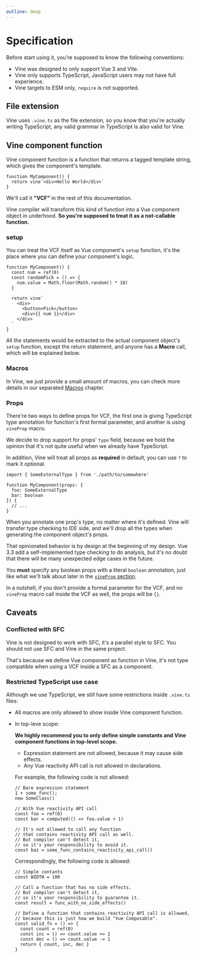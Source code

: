 ```yaml
---
outline: deep
---
```


# Specification

Before start using it, you're supposed to know the following conventions:

- Vine was designed to only support Vue 3 and Vite.
- Vine only supports TypeScript, JavaScript users may not have full experience.
- Vine targets to ESM only, `require` is not supported.

## File extension

Vine uses `.vine.ts` as the file extension, so you know that you're actually writing TypeScript, any valid grammar in TypeScript is also valid for Vine.

## Vine component function

Vine component function is a function that returns a tagged template string, which gives the component's template.

```vue-vine
function MyComponent() {
  return vine`<div>Hello World</div>`
}
```

We'll call it **"VCF"** in the rest of this documentation.

Vine compiler will transform this kind of function into a Vue component object in underhood. **So you're supposed to treat it as a not-callable function.**

### setup

You can treat the VCF itself as Vue component's `setup` function, it's the place where you can define your component's logic.

```vue-vine
function MyComponent() {
  const num = ref(0)
  const randomPick = () => {
    num.value = Math.floor(Math.random() * 10)
  }

  return vine`
    <div>
      <button>Pick</button>
      <div>{{ num }}</div>
    </div>
  `
}
```

All the statements would be extracted to the actual component object's `setup` function, except the return statement, and anyone has a **Macro** call, which will be explained below.

### Macros

In Vine, we just provide a small amount of macros, you can check more details in our separated [Macros](/design/macros.html) chapter.

### Props

There're two ways to define props for VCF, the first one is giving TypeScript type annotation for function's first formal parameter, and another is using `vineProp` macro.

We decide to drop support for props' `type` field, because we hold the opinion that it's not quite useful when we already have TypeScript.

In addition, Vine will treat all props as **required** in default, you can use `?` to mark it optional.

```vue-vine
import { SomeExternalType } from './path/to/somewhere'

function MyComponent(props: {
  foo: SomeExternalType
  bar: boolean
}) {
  // ...
}
```

When you annotate one prop's type, no matter where it's defined. Vine will transfer type checking to IDE side, and we'll drop all the types when generating the component object's props.

That opinionated behavior is by design at the beginning of my design. Vue 3.3 add a self-implemented type checking to do analysis, but it's no doubt that there will be many unexpected edge cases in the future.

You **must** specify any boolean props with a literal `boolean` annotation, just like what we'll talk about later in the [`vineProp` section](/design/macros#vineprop).

In a nutshell, if you don't provide a formal parameter for the VCF, and no `vineProp` macro call inside the VCF as well, the props will be `{}`.

## Caveats

### Conflicted with SFC

Vine is not designed to work with SFC, it's a parallel style to SFC. You should not use SFC and Vine in the same project.

That's because we define Vue component as function in Vine, it's not type compatible when using a VCF inside a SFC as a component.

### Restricted TypeScript use case

Although we use TypeScript, we still have some restrictions inside `.vine.ts` files:

- All macros are only allowed to show inside Vine component function.

- In top-leve scope:

  **We highly recommend you to only define simple constants and Vine component functions in top-level scope.**

  - Expression statement are not allowed, because it may cause side effects.
  - Any Vue reactivity API call is not allowed in declarations.

  For example, the following code is not allowed:

  ```vue-vine
  // Bare expression statement
  1 + some_func();
  new SomeClass()

  // With Vue reactivity API call
  const foo = ref(0)
  const bar = computed(() => foo.value + 1)

  // It's not allowed to call any function
  // that contains reactivity API call as well.
  // But compiler can't detect it,
  // so it's your responsibility to avoid it.
  const baz = some_func_contains_reactivity_api_call()
  ```

  Correspondingly, the following code is allowed:

  ```vue-vine
  // Simple contants
  const WIDTH = 100

  // Call a function that has no side effects.
  // But compiler can't detect it,
  // so it's your responsibility to guarantee it.
  const result = func_with_no_side_effects()

  // Define a function that contains reactivity API call is allowed,
  // because this is just how we build "Vue Composable".
  const valid_fn = () => {
    const count = ref(0)
    const inc = () => count.value += 1
    const dec = () => count.value -= 1
    return { count, inc, dec }
  }
  ```
